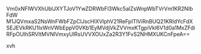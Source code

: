 Vm0xNFlWVXhUblJXYTJoV1YwZDRWbFl3Wkc5alZsWnpWbTVrVm1KR2NIbFdW
M1JQVmxaS2NsWnFWbFZpClJscHlXVlphV21ReFpITlViRnBUQ21KRldYcFdX
SEJEVkRKU1IxWnVWbEppV0VKb1EyMVdjVkZVVmxKTgpiVkl6V1d0a1MxZFdi
RFpOUlhSRVltMVNlVmxyUlRsUVVXOUxZa2R3Y1FvS2NHMXUKCnFpeA==

xvh